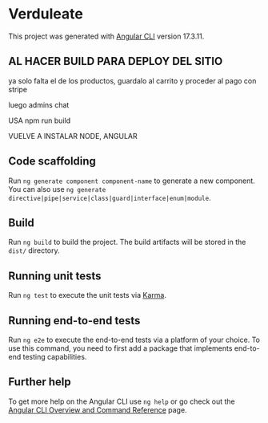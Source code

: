 # Verduleate

This project was generated with [Angular CLI](https://github.com/angular/angular-cli) version 17.3.11.

## AL HACER BUILD PARA DEPLOY DEL SITIO

ya solo falta el de los productos, guardalo al carrito y proceder al pago con stripe

luego admins chat

USA npm run build

VUELVE A INSTALAR NODE, ANGULAR

## Code scaffolding

Run `ng generate component component-name` to generate a new component. You can also use `ng generate directive|pipe|service|class|guard|interface|enum|module`.

## Build

Run `ng build` to build the project. The build artifacts will be stored in the `dist/` directory.

## Running unit tests

Run `ng test` to execute the unit tests via [Karma](https://karma-runner.github.io).

## Running end-to-end tests

Run `ng e2e` to execute the end-to-end tests via a platform of your choice. To use this command, you need to first add a package that implements end-to-end testing capabilities.

## Further help

To get more help on the Angular CLI use `ng help` or go check out the [Angular CLI Overview and Command Reference](https://angular.io/cli) page.
